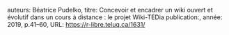 auteurs: Béatrice Pudelko, 
titre: Concevoir et encadrer un wiki ouvert et évolutif dans un cours à distance : le projet Wiki-TEDia
publication:, 
année: 2019, 
p.41–60,
URL: https://r-libre.teluq.ca/1631/

